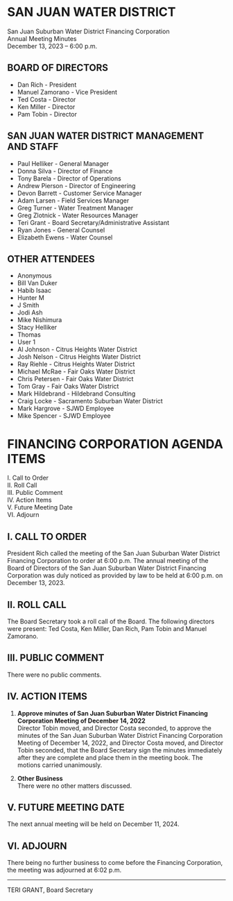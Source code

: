 <!-- Page 1 -->
# SAN JUAN WATER DISTRICT
San Juan Suburban Water District Financing Corporation  
Annual Meeting Minutes  
December 13, 2023 – 6:00 p.m.

## BOARD OF DIRECTORS
- Dan Rich - President  
- Manuel Zamorano - Vice President  
- Ted Costa - Director  
- Ken Miller - Director  
- Pam Tobin - Director  

## SAN JUAN WATER DISTRICT MANAGEMENT AND STAFF
- Paul Helliker - General Manager  
- Donna Silva - Director of Finance  
- Tony Barela - Director of Operations  
- Andrew Pierson - Director of Engineering  
- Devon Barrett - Customer Service Manager  
- Adam Larsen - Field Services Manager  
- Greg Turner - Water Treatment Manager  
- Greg Zlotnick - Water Resources Manager  
- Teri Grant - Board Secretary/Administrative Assistant  
- Ryan Jones - General Counsel  
- Elizabeth Ewens - Water Counsel  

## OTHER ATTENDEES
- Anonymous  
- Bill Van Duker  
- Habib Isaac  
- Hunter M  
- J Smith  
- Jodi Ash  
- Mike Nishimura  
- Stacy Helliker  
- Thomas  
- User 1  
- Al Johnson - Citrus Heights Water District  
- Josh Nelson - Citrus Heights Water District  
- Ray Riehle - Citrus Heights Water District  
- Michael McRae - Fair Oaks Water District  
- Chris Petersen - Fair Oaks Water District  
- Tom Gray - Fair Oaks Water District  
- Mark Hildebrand - Hildebrand Consulting  
- Craig Locke - Sacramento Suburban Water District  
- Mark Hargrove - SJWD Employee  
- Mike Spencer - SJWD Employee  
<!-- Page 2 -->
# FINANCING CORPORATION AGENDA ITEMS
I. Call to Order  
II. Roll Call  
III. Public Comment  
IV. Action Items  
V. Future Meeting Date  
VI. Adjourn  

## I. CALL TO ORDER  
President Rich called the meeting of the San Juan Suburban Water District Financing Corporation to order at 6:00 p.m. The annual meeting of the Board of Directors of the San Juan Suburban Water District Financing Corporation was duly noticed as provided by law to be held at 6:00 p.m. on December 13, 2023.  

## II. ROLL CALL  
The Board Secretary took a roll call of the Board. The following directors were present: Ted Costa, Ken Miller, Dan Rich, Pam Tobin and Manuel Zamorano.  

## III. PUBLIC COMMENT  
There were no public comments.  

## IV. ACTION ITEMS  
1. **Approve minutes of San Juan Suburban Water District Financing Corporation Meeting of December 14, 2022**  
   Director Tobin moved, and Director Costa seconded, to approve the minutes of the San Juan Suburban Water District Financing Corporation Meeting of December 14, 2022, and Director Costa moved, and Director Tobin seconded, that the Board Secretary sign the minutes immediately after they are complete and place them in the meeting book. The motions carried unanimously.  

2. **Other Business**  
   There were no other matters discussed.  

## V. FUTURE MEETING DATE  
The next annual meeting will be held on December 11, 2024.  

## VI. ADJOURN  
There being no further business to come before the Financing Corporation, the meeting was adjourned at 6:02 p.m.  

__________________________  
TERI GRANT, Board Secretary  
